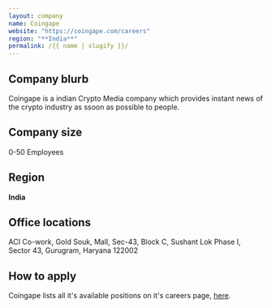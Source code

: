 ```yaml
---
layout: company
name: Coingape
website: "https://coingape.com/careers"
region: "**India**"
permalink: /{{ name | slugify }}/
---
```


## Company blurb

Coingape is a indian Crypto Media company which provides instant news of the crypto industry as ssoon as possible to people.

## Company size

0-50 Employees

## Region

**India** 

## Office locations

ACI Co-work, Gold Souk, Mall, Sec-43, Block C, Sushant Lok Phase I, Sector 43, Gurugram, Haryana 122002

## How to apply

Coingape lists all it's available positions on it's careers page, [here](https://coingape.com/careers/).